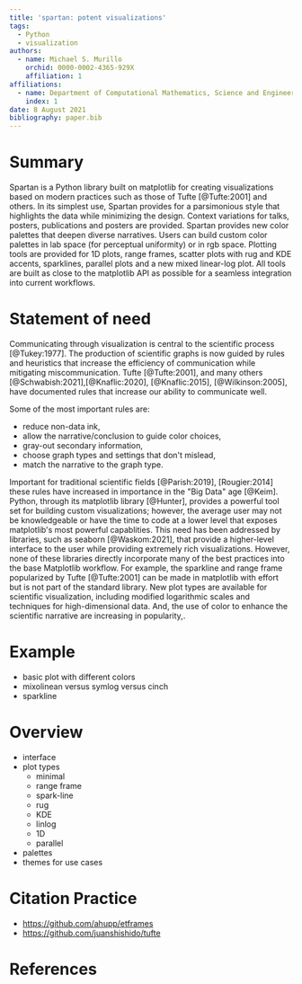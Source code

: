 ```yaml
---
title: 'spartan: potent visualizations'
tags:
  - Python
  - visualization
authors:
  - name: Michael S. Murillo
    orchid: 0000-0002-4365-929X
    affiliation: 1
affiliations:
  - name: Department of Computational Mathematics, Science and Engineering, Michigan State University
    index: 1
date: 8 August 2021
bibliography: paper.bib
---
```



# Summary

Spartan is a Python library built on matplotlib for creating visualizations based on modern practices such as those of Tufte [@Tufte:2001] and others. In its simplest use, Spartan provides for a parsimonious style that highlights the data while minimizing the design. Context variations for talks, posters, publications and posters are provided. Spartan provides new color palettes that deepen diverse narratives. Users can build custom color palettes in lab space (for perceptual uniformity) or in rgb space. Plotting tools are provided for 1D plots, range frames, scatter plots with rug and KDE accents, sparklines, parallel plots and a new mixed linear-log plot. All tools are built as close to the matplotlib API as possible for a seamless integration into current workflows.



# Statement of need

Communicating through visualization is central to the scientific process [@Tukey:1977]. The production of scientific graphs is now guided by rules and heuristics that increase the efficiency of communication while mitigating miscommunication. Tufte [@Tufte:2001], and many others [@Schwabish:2021],[@Knaflic:2020], [@Knaflic:2015], [@Wilkinson:2005], have documented rules that increase our ability to communicate well. 


Some of the most important rules are:

* reduce non-data ink,
* allow the narrative/conclusion to guide color choices,
* gray-out secondary information,
* choose graph types and settings that don't mislead,
* match the narrative to the graph type.

Important for traditional scientific fields [@Parish:2019], [Rougier:2014] these rules have increased in importance in the "Big Data" age [@Keim]. Python, through its matplotlib library [@Hunter], provides a powerful tool set for building custom visualizations; however, the average user may not be knowledgeable or have the time to code at a lower level that exposes matplotlib's most powerful capablities. This need has been addressed by libraries, such as seaborn [@Waskom:2021], that provide a higher-level interface to the user while providing extremely rich visualizations. However, none of these libraries directly incorporate many of the best practices into the base Matplotlib workflow. For example, the sparkline and range frame popularized by Tufte [@Tufte:2001] can be made in matplotlib with effort but is not part of the standard library. New plot types are available for scientific visualization, including modified logarithmic scales and techniques for high-dimensional data. And, the use of color to enhance the scientific narrative are increasing in popularity,. 




# Example

* basic plot with different colors
* mixolinean versus symlog versus cinch
* sparkline



# Overview

* interface
* plot types
	* minimal
	* range frame
	* spark-line
	* rug
	* KDE
	* linlog
	* 1D
	* parallel
* palettes
* themes for use cases

# Citation Practice

* https://github.com/ahupp/etframes
* https://github.com/juanshishido/tufte

# References
